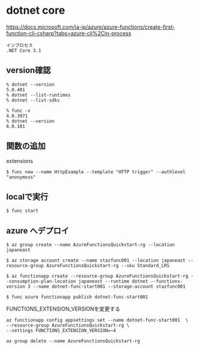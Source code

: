 # dotnet core

https://docs.microsoft.com/ja-jp/azure/azure-functions/create-first-function-cli-csharp?tabs=azure-cli%2Cin-process

```
インプロセス
.NET Core 3.1
```

## version確認
```
% dotnet --version 
5.0.401
% dotnet --list-runtimes
% dotnet --list-sdks
```

```
% func -v 
4.0.3971
% dotnet --version 
6.0.101
```

## 関数の追加
extensions
```
$ func new --name HttpExample --template "HTTP trigger" --authlevel "anonymous"
```

## localで実行
```
$ func start
```

## azure へデプロイ


```
$ az group create --name AzureFunctionsQuickstart-rg --location japaneast

$ az storage account create --name stazfunc001 --location japaneast --resource-group AzureFunctionsQuickstart-rg --sku Standard_LRS

$ az functionapp create --resource-group AzureFunctionsQuickstart-rg --consumption-plan-location japaneast --runtime dotnet --functions-version 3 --name dotnet-func-start001 --storage-account stazfunc001

$ func azure functionapp publish dotnet-func-start001
```

FUNCTIONS_EXTENSION_VERSIONを変更する 
```
az functionapp config appsettings set --name dotnet-func-start001  \
--resource-group AzureFunctionsQuickstart-rg \
--settings FUNCTIONS_EXTENSION_VERSION=~4
```

```
az group delete --name AzureFunctionsQuickstart-rg
```